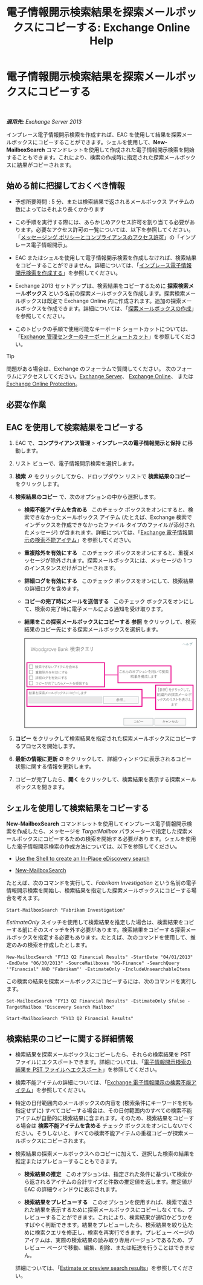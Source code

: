 ﻿---
title: '電子情報開示検索結果を探索メールボックスにコピーする: Exchange Online Help'
TOCTitle: 電子情報開示検索結果を探索メールボックスにコピーする
ms:assetid: bff2ce89-9e6f-494a-bd6a-2f2011507845
ms:mtpsurl: https://technet.microsoft.com/ja-jp/library/Dn624163(v=EXCHG.150)
ms:contentKeyID: 61183337
ms.date: 05/22/2018
mtps_version: v=EXCHG.150
ms.translationtype: HT
---

# 電子情報開示検索結果を探索メールボックスにコピーする

 

_**適用先:** Exchange Server 2013_

インプレース電子情報開示検索を作成すれば、EAC を使用して結果を探索メールボックスにコピーすることができます。シェルを使用して、**New-MailboxSearch** コマンドレットを使用して作成された電子情報開示検索を開始することもできます。これにより、検索の作成時に指定された探索メールボックスに結果がコピーされます。

## 始める前に把握しておくべき情報

  - 予想所要時間 : 5 分、または検索結果で返されるメールボックス アイテムの数によってはそれより長くかかります

  - この手順を実行する際には、あらかじめアクセス許可を割り当てる必要があります。必要なアクセス許可の一覧については、以下を参照してください。「[メッセージング ポリシーとコンプライアンスのアクセス許可](messaging-policy-and-compliance-permissions-exchange-2013-help.md)」の「インプレース電子情報開示」。

  - EAC またはシェルを使用して電子情報開示検索を作成しなければ、検索結果をコピーすることができません。詳細については、「[インプレース電子情報開示検索を作成する](https://docs.microsoft.com/ja-jp/exchange/security-and-compliance/in-place-ediscovery/create-in-place-ediscovery-search)」を参照してください。

  - Exchange 2013 セットアップは、検索結果をコピーするために <strong>探索検索メールボックス</strong> という名前の探索メールボックスを作成します。探索検索メールボックスは既定で Exchange Online 内に作成されます。追加の探索メールボックスを作成できます。詳細については、「[探索メールボックスの作成](https://docs.microsoft.com/ja-jp/exchange/security-and-compliance/in-place-ediscovery/create-a-discovery-mailbox)」を参照してください。

  - このトピックの手順で使用可能なキーボード ショートカットについては、「[Exchange 管理センターのキーボード ショートカット](keyboard-shortcuts-in-the-exchange-admin-center-exchange-online-protection-help.md)」を参照してください。


> [!TIP]
> 問題がある場合は、Exchange のフォーラムで質問してください。 次のフォーラムにアクセスしてください。<A href="https://go.microsoft.com/fwlink/p/?linkid=60612">Exchange Server</A>、 <A href="https://go.microsoft.com/fwlink/p/?linkid=267542">Exchange Online</A>、 または <A href="https://go.microsoft.com/fwlink/p/?linkid=285351">Exchange Online Protection</A>。



## 必要な作業

## EAC を使用して検索結果をコピーする

1.  EAC で、<strong>コンプライアンス管理</strong> \> <strong>インプレースの電子情報開示と保持</strong> に移動します。

2.  リスト ビューで、電子情報開示検索を選択します。

3.  <strong>検索</strong> ![\[検索\] アイコン](images/Dn624163.773574d0-9b92-4cab-9f6b-81532c7418b9(EXCHG.150).gif "[検索] アイコン") をクリックしてから、ドロップダウン リストで <strong>検索結果のコピー</strong> をクリックします。

4.  <strong>検索結果のコピー</strong> で、次のオプションの中から選択します。
    
      - <strong>検索不能アイテムを含める</strong>   このチェック ボックスをオンにすると、検索できなかったメールボックス アイテム (たとえば、Exchange 検索でインデックスを作成できなかったファイル タイプのファイルが添付されたメッセージ) が含まれます。詳細については、「[Exchange 電子情報開示の検索不能アイテム](unsearchable-items-in-exchange-ediscovery-exchange-2013-help.md)」を参照してください。
    
      - <strong>重複除外を有効にする</strong>   このチェック ボックスをオンにすると、重複メッセージが除外されます。探索メールボックスには、メッセージの 1 つのインスタンスだけがコピーされます。
    
      - <strong>詳細ログを有効にする</strong>   このチェック ボックスをオンにして、検索結果の詳細ログを含めます。
    
      - <strong>コピーの完了時にメールを送信する</strong>   このチェック ボックスをオンにして、検索の完了時に電子メールによる通知を受け取ります。
    
      - <strong>結果をこの探索メールボックスにコピーする</strong> <strong>参照</strong> をクリックして、検索結果のコピー先にする探索メールボックスを選択します。
        
        ![検索結果のコピー](images/Dn624163.875e25ed-8308-408c-92c4-8c76fc9d9bfc(EXCHG.150).gif "検索結果のコピー")  

5.  <strong>コピー</strong> をクリックして検索結果を指定された探索メールボックスにコピーするプロセスを開始します。

6.  <strong>最新の情報に更新</strong> ![\[最新の情報に更新\] アイコン](images/Dn624163.85f271ca-32a4-426c-842a-d2172567099d(EXCHG.150).gif "[最新の情報に更新] アイコン") をクリックして、詳細ウィンドウに表示されるコピー状態に関する情報を更新します。

7.  コピーが完了したら、<strong>開く</strong> をクリックして、検索結果を表示する探索メールボックスを開きます。

## シェルを使用して検索結果をコピーする

**New-MailboxSearch** コマンドレットを使用してインプレース電子情報開示検索を作成したら、メッセージを *TargetMailbox* パラメーターで指定した探索メールボックスにコピーするための検索を開始する必要があります。シェルを使用した電子情報開示検索の作成方法については、以下を参照してください。

  - [Use the Shell to create an In-Place eDiscovery search](https://docs.microsoft.com/ja-jp/exchange/security-and-compliance/in-place-ediscovery/create-in-place-ediscovery-search)

  - [New-MailboxSearch](https://technet.microsoft.com/ja-jp/library/dd298064\(v=exchg.150\))

たとえば、次のコマンドを実行して、*Fabrikam Investigation* という名前の電子情報開示検索を開始し、検索結果を指定した探索メールボックスにコピーする場合を考えます。

    Start-MailboxSearch "Fabrikam Investigation"

*EstimateOnly* スイッチを使用して検索結果を推定した場合は、検索結果をコピーする前にそのスイッチを外す必要があります。検索結果をコピーする探索メールボックスを指定する必要もあります。たとえば、次のコマンドを使用して、推定のみの検索を作成したとします。

    New-MailboxSearch "FY13 Q2 Financial Results" -StartDate "04/01/2013" -EndDate "06/30/2013" -SourceMailboxes "DG-Finance" -SearchQuery '"Financial" AND "Fabrikam"' -EstimateOnly -IncludeUnsearchableItems

この検索の結果を探索メールボックスにコピーするには、次のコマンドを実行します。
  ```
  Set-MailboxSearch "FY13 Q2 Financial Results" -EstimateOnly $false -TargetMailbox "Discovery Search Mailbox"
  ```
  ```
  Start-MailboxSearch "FY13 Q2 Financial Results"
  ```

## 検索結果のコピーに関する詳細情報

  - 検索結果を探索メールボックスにコピーしたら、それらの検索結果を PST ファイルにエクスポートできます。詳細については、「[電子情報開示検索の結果を PST ファイルへエクスポート](https://docs.microsoft.com/ja-jp/exchange/security-and-compliance/in-place-ediscovery/export-search-results)」を参照してください。

  - 検索不能アイテムの詳細については、「[Exchange 電子情報開示の検索不能アイテム](unsearchable-items-in-exchange-ediscovery-exchange-2013-help.md)」を参照してください。

  - 特定の日付範囲内のメールボックスの内容を (検索条件にキーワードを何も指定せずに) すべてコピーする場合は、その日付範囲内のすべての検索不能アイテムが自動的に検索結果に含まれます。そのため、検索結果をコピーする場合は <strong>検索不能アイテムを含める</strong> チェック ボックスをオンにしないでください。そうしないと、すべての検索不能アイテムの重複コピーが探索メールボックスにコピーされます。

  - 検索結果の探索メールボックスへのコピーに加えて、選択した検索の結果を推定またはプレビューすることもできます。
    
      - <strong>検索結果の推定</strong>   このオプションは、指定された条件に基づいて検索から返されるアイテムの合計サイズと件数の推定値を返します。推定値が EAC の詳細ウィンドウに表示されます。
    
      - <strong>検索結果をプレビューする</strong>   このオプションを使用すれば、検索で返された結果を表示するために探索メールボックスにコピーしなくても、プレビューすることができます。これにより、検索結果が適切かどうかをすばやく判断できます。結果をプレビューしたら、検索結果を絞り込ために検索クエリを修正し、検索を再実行できます。プレビュー ページのアイテムは、実際の検索結果の読み取り専用バージョンであるため、プレビュー ページで移動、編集、削除、または転送を行うことはできません。
    
    詳細については、「[Estimate or preview search results](https://docs.microsoft.com/ja-jp/exchange/security-and-compliance/in-place-ediscovery/create-in-place-ediscovery-search)」を参照してください。


